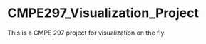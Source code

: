 CMPE297_Visualization_Project
=============================

This is a CMPE 297 project for visualization on the fly.
